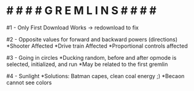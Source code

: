 # # # # #  G R E M L I N S  # # # # #

#1 - Only First Download Works -> redownload to fix

#2 - Opposite values for forward and backward powers (directions)
        *Shooter Affected 
        *Drive train Affected 
        *Proportional controls affected 

#3 - Going in circles 
        *Ducking random, before and after opmode is selected, initialized, and run
        *May be related to the first gremlin 

#4 - Sunlight 
        *Solutions: Batman capes, clean coal energy ;) 
        *Becaon cannot see colors


